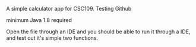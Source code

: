 A simple calculator app for CSC109. Testing Github

minimum Java 1.8 required

Open the file through an IDE and you should be able to run it through a IDE, and test out it's simple two functions.